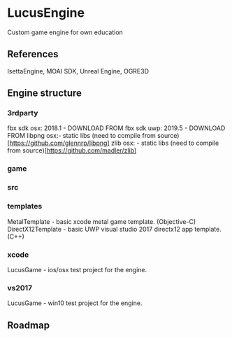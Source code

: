 # LucusEngine
Custom game engine for own education
## References
IsettaEngine, MOAI SDK, Unreal Engine, OGRE3D

## Engine structure
### 3rdparty
fbx sdk osx: 2018.1 - DOWNLOAD FROM
fbx sdk uwp: 2019.5 - DOWNLOAD FROM
libpng osx:- static libs (need to compile from source)[https://github.com/glennrp/libpng]
zlib osx: - static libs (need to compile from source)[https://github.com/madler/zlib]

### game

### src

### templates
MetalTemplate - basic xcode metal game template. (Objective-C)
DirectX12Template - basic UWP visual studio 2017 directx12 app template. (C++)

### xcode
LucusGame - ios/osx test project for the engine.

### vs2017
LucusGame - win10 test project for the engine.

## Roadmap